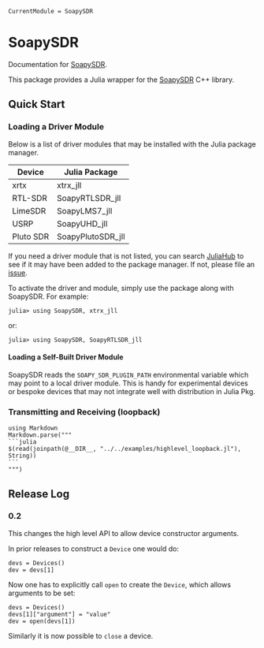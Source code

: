 ```@meta
CurrentModule = SoapySDR
```

# SoapySDR

Documentation for [SoapySDR](https://github.com/JuliaTelecom/SoapySDR.jl).

This package provides a Julia wrapper for the [SoapySDR](https://github.com/pothosware/SoapySDR) C++ library.

## Quick Start

### Loading a Driver Module

Below is a list of driver modules that may be installed with the Julia package manager.

| Device  | Julia Package    |
|---------|------------------|
| xrtx    | xtrx_jll         |
|RTL-SDR  | SoapyRTLSDR_jll  |
|LimeSDR  | SoapyLMS7_jll    |
| USRP    | SoapyUHD_jll     |
|Pluto SDR| SoapyPlutoSDR_jll|

If you need a driver module that is not listed, you can search [JuliaHub](https://juliahub.com)
to see if it may have been added to the package manager. If not, please file an [issue](https://github.com/JuliaTelecom/SoapySDR.jl/issues).

To activate the driver and module, simply use the package along with SoapySDR.
For example:

```
julia> using SoapySDR, xtrx_jll
```

or:

```
julia> using SoapySDR, SoapyRTLSDR_jll
```

#### Loading a Self-Built Driver Module

SoapySDR reads the `SOAPY_SDR_PLUGIN_PATH` environmental variable which may point to a local driver module.
This is handy for experimental devices or bespoke devices that may not integrate well with distribution in Julia Pkg.

### Transmitting and Receiving (loopback)

````@eval
using Markdown
Markdown.parse("""
```julia
$(read(joinpath(@__DIR__, "../../examples/highlevel_loopback.jl"), String))
```
""")
````

## Release Log

### 0.2

This changes the high level API to allow device constructor arguments.

In prior releases to construct a `Device` one would do:

```
devs = Devices()
dev = devs[1]
```

Now one has to explicitly call `open` to create the `Device`, which allows arguments to be set:

```
devs = Devices()
devs[1]["argument"] = "value"
dev = open(devs[1])
```

Similarly it is now possible to `close` a device.
